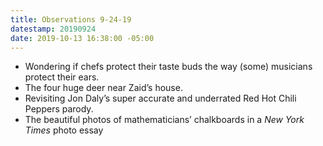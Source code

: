 ```yaml
---
title: Observations 9-24-19
datestamp: 20190924
date: 2019-10-13 16:38:00 -05:00
---
```


- Wondering if chefs protect their taste buds the way (some) musicians protect their ears.
- The four huge deer near Zaid’s house.
- Revisiting Jon Daly’s super accurate and underrated Red Hot Chili Peppers parody.
- The beautiful photos of mathematicians’ chalkboards in a *New York Times* photo essay
